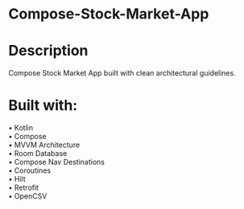 # Compose-Stock-Market-App

# Description
Compose Stock Market App built with clean architectural guidelines.

# Built with:
• Kotlin<br />
• Compose<br />
• MVVM Architecture<br />
• Room Database<br />
• Compose Nav Destinations<br />
• Coroutines<br />
• Hilt<br />
• Retrofit<br />
• OpenCSV<br />

